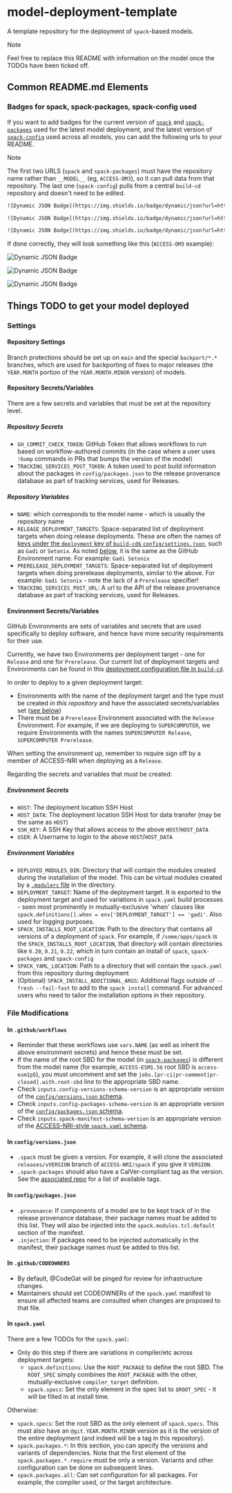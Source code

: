 # model-deployment-template

A template repository for the deployment of `spack`-based models.

> [!NOTE]
> Feel free to replace this README with information on the model once the TODOs have been ticked off.

## Common README.md Elements

### Badges for spack, spack-packages, spack-config used

If you want to add badges for the current version of [`spack`](https://github.com/ACCESS-NRI/spack) and [`spack-packages`](https://github.com/ACCESS-NRI/spack-packages) used for the latest model deployment, and the latest version of [`spack-config`](https://github/ACCESS-NRI/spack-config) used across all models, you can add the following urls to your README.

> [!NOTE]
> The first two URLS (`spack` and `spack-packages`) must have the repository name rather than `__MODEL__` (eg, `ACCESS-OM3`), so it can pull data from that repository. The last one (`spack-config`) pulls from a central `build-cd` repository and doesn't need to be edited.

```txt
![Dynamic JSON Badge](https://img.shields.io/badge/dynamic/json?url=https%3A%2F%2Fgithub.com%2FACCESS-NRI%2F__MODEL__%2Fraw%2Fmain%2Fconfig%2Fversions.json&query=%24.spack-packages&label=ACCESS-NRI%2Fspack-packages)

![Dynamic JSON Badge](https://img.shields.io/badge/dynamic/json?url=https%3A%2F%2Fgithub.com%2FACCESS-NRI%2F__MODEL__%2Fraw%2Fmain%2Fconfig%2Fversions.json&query=%24.spack&label=ACCESS-NRI%2Fspack)

![Dynamic JSON Badge](https://img.shields.io/badge/dynamic/json?url=https%3A%2F%2Fgithub.com%2FACCESS-NRI%2Fbuild-cd%2Fraw%2FHEAD%2Fconfig%2Fsettings.json&query=%24.deployment.Gadi.Release.%5B'0.22'%5D.spack-config&label=ACCESS-NRI%2Fspack-config%20(Gadi))
```

If done correctly, they will look something like this (`ACCESS-OM3` example):

![Dynamic JSON Badge](https://img.shields.io/badge/dynamic/json?url=https%3A%2F%2Fgithub.com%2FACCESS-NRI%2FACCESS-OM3%2Fraw%2Fmain%2Fconfig%2Fversions.json&query=%24.spack-packages&label=ACCESS-NRI%2Fspack-packages)

![Dynamic JSON Badge](https://img.shields.io/badge/dynamic/json?url=https%3A%2F%2Fgithub.com%2FACCESS-NRI%2FACCESS-OM3%2Fraw%2Fmain%2Fconfig%2Fversions.json&query=%24.spack&label=ACCESS-NRI%2Fspack)

![Dynamic JSON Badge](https://img.shields.io/badge/dynamic/json?url=https%3A%2F%2Fgithub.com%2FACCESS-NRI%2Fbuild-cd%2Fraw%2FHEAD%2Fconfig%2Fsettings.json&query=%24.deployment.Gadi.Release.%5B'0.22'%5D.spack-config&label=ACCESS-NRI%2Fspack-config%20(Gadi))

## Things TODO to get your model deployed

### Settings

#### Repository Settings

Branch protections should be set up on `main` and the special `backport/*.*` branches, which are used for backporting of fixes to major releases (the `YEAR.MONTH` portion of the `YEAR.MONTH.MINOR` version) of models.

#### Repository Secrets/Variables

There are a few secrets and variables that must be set at the repository level.

##### Repository Secrets

* `GH_COMMIT_CHECK_TOKEN`: GitHub Token that allows workflows to run based on workflow-authored commits (in  the case where a user uses `!bump` commands in PRs that bumps the version of the model)
* `TRACKING_SERVICES_POST_TOKEN`: A token used to post build information about the packages in `config/packages.json` to the release provenance database as part of tracking services, used for Releases.

##### Repository Variables

* `NAME`: which corresponds to the model name - which is usually the repository name
* `RELEASE_DEPLOYMENT_TARGETS`: Space-separated list of deployment targets when doing release deployments. These are often the names of [keys under the `deployment` key of `build-cd`s `config/settings.json`](https://github.com/ACCESS-NRI/build-cd/blob/09cdf100eefc58f06900e8e9145e77b4caf5a39d/config/settings.json#L3), such as `Gadi` or `Setonix`. As noted [below](#environment-secretsvariables), it is the same as the GitHub Environment name. For example: `Gadi Setonix`
* `PRERELEASE_DEPLOYMENT_TARGETS`: Space-separated list of deployment targets when doing prerelease deployments, similar to the above. For example: `Gadi Setonix` - note the lack of a `Prerelease` specifier!
* `TRACKING_SERVICES_POST_URL`: A url to the API of the release provenance database as part of tracking services, used for Releases.

#### Environment Secrets/Variables

GitHub Environments are sets of variables and secrets that are used specifically to deploy software, and hence have more security requirements for their use.

Currently, we have two Environments per deployment target - one for `Release` and one for `Prerelease`. Our current list of deployment targets and Environments can be found in this [deployment configuration file in `build-cd`](https://github.com/ACCESS-NRI/build-cd/blob/main/config/deployment-environment.json).

In order to deploy to a given deployment target:

* Environments with the name of the deployment target and the type must be created _in this repository_ and have the associated secrets/variables set ([see below](#environment-secrets))
* There must be a `Prerelease` Environment associated with the `Release` Environment. For example, if we are deploying to `SUPERCOMPUTER`, we require Environments with the names `SUPERCOMPUTER Release`, `SUPERCOMPUTER Prerelease`.

When setting the environment up, remember to require sign off by a member of ACCESS-NRI when deploying as a `Release`.

Regarding the secrets and variables that must be created:

##### Environment Secrets

* `HOST`: The deployment location SSH Host
* `HOST_DATA`: The deployment location SSH Host for data transfer (may be the same as `HOST`)
* `SSH_KEY`: A SSH Key that allows access to the above `HOST`/`HOST_DATA`
* `USER`: A Username to login to the above `HOST`/`HOST_DATA`

##### Environment Variables

* `DEPLOYED_MODULES_DIR`: Directory that will contain the modules created during the installation of the model. This can be virtual modules created by a [`.modulerc` file](https://github.com/ACCESS-NRI/build-cd/tree/main/tools/modules) in the directory.
* `DEPLOYMENT_TARGET`: Name of the deployment target. It is exported to the deployment target and used for variations in `spack.yaml` build processes - seen most prominently in mutually-exclusive 'when' clauses like `spack.definitions[].when = env['DEPLOYMENT_TARGET'] == 'gadi'`. Also used for logging purposes.
* `SPACK_INSTALLS_ROOT_LOCATION`: Path to the directory that contains all versions of a deployment of `spack`. For example, if `/some/apps/spack` is the `SPACK_INSTALLS_ROOT_LOCATION`, that directory will contain directories like `0.20`, `0.21`, `0.22`, which in turn contain an install of `spack`, `spack-packages` and `spack-config`
* `SPACK_YAML_LOCATION`: Path to a directory that will contain the `spack.yaml` from this repository during deployment
* (Optional) `SPACK_INSTALL_ADDITIONAL_ARGS`: Additional flags outside of `--fresh --fail-fast` to add to the `spack install` command. For advanced users who need to tailor the installation options in their repository.

### File Modifications

#### In `.github/workflows`

* Reminder that these workflows use `vars.NAME` (as well as inherit the above environment secrets) and hence these must be set.
* If the name of the root SBD for the model (in [`spack-packages`](https://github.com/ACCESS-NRI/spack-packages/tree/main/packages)) is different from the model name (for example, `ACCESS-ESM1.5`s root SBD is `access-esm1p5`), you must uncomment and set the `jobs.[pr-ci|pr-comment|pr-closed].with.root-sbd` line to the appropriate SBD name.
* Check `inputs.config-versions-schema-version` is an appropriate version of the [`config/versions.json` schema](https://github.com/ACCESS-NRI/schema/tree/main/au.org.access-nri/model/deployment/config/versions).
* Check `inputs.config-packages-schema-version` is an appropriate version of the [`config/packages.json` schema](https://github.com/ACCESS-NRI/schema/tree/main/au.org.access-nri/model/deployment/config/packages).
* Check `inputs.spack-manifest-schema-version` is an appropriate version of the [ACCESS-NRI-style `spack.yaml` schema](https://github.com/ACCESS-NRI/schema/tree/main/au.org.access-nri/model/spack/environment/deployment).

#### In `config/versions.json`

* `.spack` must be given a version. For example, it will clone the associated `releases/vVERSION` branch of `ACCESS-NRI/spack` if you give it `VERSION`.
* `.spack-packages` should also have a CalVer-compliant tag as the version. See the [associated repo](https://github.com/ACCESS-NRI/spack-packages/tags) for a list of available tags.

#### In `config/packages.json`

* `.provenance`: If components of a model are to be kept track of in the release provenance database, their package names must be added to this list. They will also be injected into the `spack.modules.tcl.default` section of the manifest.
* `.injection`: If packages need to be injected automatically in the manifest, their package names must be added to this list.

#### In `.github/CODEOWNERS`

* By default, @CodeGat will be pinged for review for infrastructure changes.
* Maintainers should set CODEOWNERs of the `spack.yaml` manifest to ensure all affected teams are consulted when changes are proposed to that file.

#### In `spack.yaml`

There are a few TODOs for the `spack.yaml`:

* Only do this step if there are variations in compiler/etc across deployment targets:
  * `spack.definitions`: Use the `ROOT_PACKAGE` to define the root SBD. The `ROOT_SPEC` simply combines the `ROOT_PACKAGE` with the other, mutually-exclusive `compiler_target` definition.
  * `spack.specs`: Set the only element in the spec list to `$ROOT_SPEC` - it will be filled in at install time.

Otherwise:

* `spack.specs`: Set the root SBD as the only element of `spack.specs`. This must also have an `@git.YEAR.MONTH.MINOR` version as it is the version of the entire deployment (and indeed will be a tag in this repository).
* `spack.packages.*`: In this section, you can specify the versions and variants of dependencies. Note that the first element of the `spack.packages.*.require` must be only a version. Variants and other configuration can be done on subsequent lines.
* `spack.packages.all`: Can set configuration for all packages. For example, the compiler used, or the target architecture.

